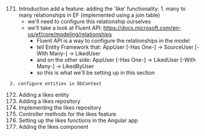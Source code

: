 171. Introduction
    add a feature: adding the 'like' functionality:
    1. many to many relationships in EF (implemented using a join table)
        * we'll need to configure this relationship ourselves
        * we'll take a look at Fluent API: https://docs.microsoft.com/en-us/ef/core/modeling/relationships
            * Fluent API is a way to configure the relationships in the model
            * tell Entity Framework that: AppUser [-Has One-] -> SourceUser [-With Many-] -> LikedUser
            * and on the other side:      AppUser [-Has One-] -> LikedUser [-With Many-] -> LikedByUser
            * so this is what we'll be setting up in this section

    2. configure entities in DbContext

172. Adding a likes entity
173. Adding a likes repository
174. Implementing the likes repository
175. Controller methods for the likes feature
176. Setting up the likes functions in the Angular app
177. Adding the likes component

